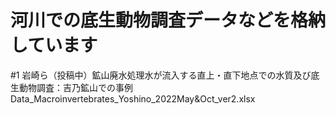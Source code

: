 # 河川での底生動物調査データなどを格納しています
#1
岩崎ら（投稿中）鉱山廃水処理水が流入する直上・直下地点での水質及び底生動物調査：吉乃鉱山での事例
Data_Macroinvertebrates_Yoshino_2022May&Oct_ver2.xlsx


